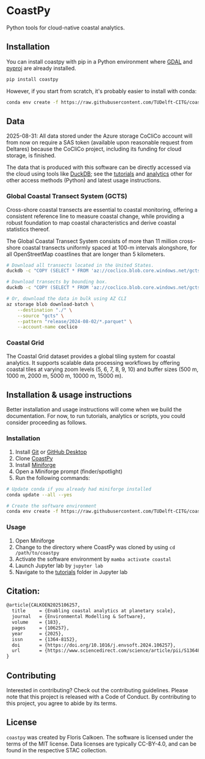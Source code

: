 # CoastPy

Python tools for cloud-native coastal analytics.

## Installation

You can install coastpy with pip in a Python environment where [GDAL](https://pypi.org/project/GDAL/) and [pyproj](https://pypi.org/project/pyproj/) are already installed.

```bash
pip install coastpy
```

However, if you start from scratch, it's probably easier to install with conda:

```bash
conda env create -f https://raw.githubusercontent.com/TUDelft-CITG/coastpy/refs/heads/main/environment.yaml
```

## Data

2025-08-31: All data stored under the Azure storage CoCliCo account will from now on require a SAS token (available upon reasonable request from Deltares) because the CoCliCo project, including its funding for cloud storage, is finished. 

The data that is produced with this software can be directly accessed via the cloud using
tools like
[DuckDB](https://duckdb.org/docs/installation/?version=stable&environment=cli&platform=macos&download_method=package_manager);
see the [tutorials](./tutorials/) and [analytics](./analytics/) other for other access
methods (Python) and latest usage instructions.

### Global Coastal Transect System (GCTS)

Cross-shore coastal transects are essential to coastal monitoring, offering a consistent
reference line to measure coastal change, while providing a robust foundation to map
coastal characteristics and derive coastal statistics thereof.

The Global Coastal Transect System consists of more than 11 million cross-shore coastal
transects uniformly spaced at 100-m intervals alongshore, for all OpenStreetMap
coastlines that are longer than 5 kilometers.

```bash
# Download all transects located in the United States.
duckdb -c "COPY (SELECT * FROM 'az://coclico.blob.core.windows.net/gcts/release/2024-08-02/*.parquet' AS gcts WHERE gcts.country = 'US') TO 'United_States.parquet' (FORMAT 'PARQUET')"
```

```bash
# Download transects by bounding box.
duckdb -c "COPY (SELECT * FROM 'az://coclico.blob.core.windows.net/gcts/release/2024-08-02/*.parquet' AS gcts WHERE bbox.xmin <= 14.58 AND bbox.ymin <= -22.77 AND bbox.xmax >= 14.27 AND bbox.ymax >= -23.57) TO area_of_interest.parquet (FORMAT 'PARQUET')"
```

```bash
# Or, download the data in bulk using AZ CLI
az storage blob download-batch \
    --destination "./" \
    --source "gcts" \
    --pattern "release/2024-08-02/*.parquet" \
    --account-name coclico
```

### Coastal Grid

The Coastal Grid dataset provides a global tiling system for coastal analytics. It
supports scalable data processing workflows by offering coastal tiles at varying zoom
levels (5, 6, 7, 8, 9, 10) and buffer sizes (500 m, 1000 m, 2000 m, 5000 m, 10000 m, 15000 m).

## Installation & usage instructions

Better installation and usage instructions will come when we build the documentation. For
now, to run tutorials, analytics or scripts, you could consider proceeding as follows.

### Installation

1. Install [Git](https://git-scm.com/book/en/v2/Getting-Started-Installing-Git) or [GitHub Desktop](https://github.com/apps/desktop)
2. Clone [CoastPy](https://github.com/TUDelft-CITG/coastpy)
3. Install [Miniforge](https://github.com/conda-forge/miniforge?tab=readme-ov-file#install)
4. Open a Miniforge prompt (finder/spotlight)
5. Run the following commands:

```bash
# Update conda if you already had miniforge installed
conda update --all --yes

# Create the software environment
conda env create -f https://raw.githubusercontent.com/TUDelft-CITG/coastpy/refs/heads/main/environment.yaml
```

### Usage

1. Open Miniforge
2. Change to the directory where CoastPy was cloned by using `cd /path/to/coastpy`
3. Activate the software environment by `mamba activate coastal`
4. Launch Jupyter lab by `jupyter lab`
5. Navigate to the [tutorials](https://github.com/TUDelft-CITG/coastpy/tree/main/tutorials) folder in Jupyter lab


## Citation:

```latex
@article{CALKOEN2025106257,
  title     = {Enabling coastal analytics at planetary scale},
  journal   = {Environmental Modelling & Software},
  volume    = {183},
  pages     = {106257},
  year      = {2025},
  issn      = {1364-8152},
  doi       = {https://doi.org/10.1016/j.envsoft.2024.106257},
  url       = {https://www.sciencedirect.com/science/article/pii/S1364815224003189},
}
```

## Contributing

Interested in contributing? Check out the contributing guidelines. Please note that this project is released with a Code of Conduct. By contributing to this project, you agree to abide by its terms.

## License

`coastpy` was created by Floris Calkoen. The software is licensed under the terms of the
MIT license. Data licenses are typically CC-BY-4.0, and can be found in the respective
STAC collection.
